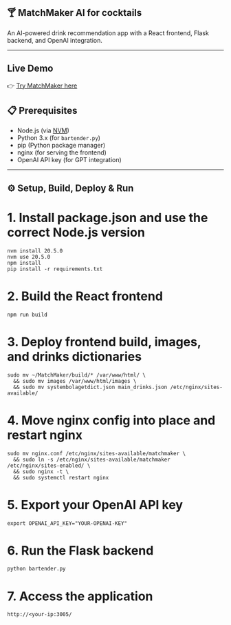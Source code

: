 ## 🍸 MatchMaker AI for cocktails

An AI-powered drink recommendation app with a React frontend, Flask backend, and OpenAI integration.

---


## Live Demo
👉 [Try MatchMaker here](http://78.72.53.78:3005)

## 📋 Prerequisites
- Node.js (via [NVM](https://github.com/nvm-sh/nvm))
- Python 3.x (for `bartender.py`)
- pip (Python package manager)
- nginx (for serving the frontend)
- OpenAI API key (for GPT integration)

---

## ⚙️ Setup, Build, Deploy & Run

# 1. Install package.json and use the correct Node.js version
```
nvm install 20.5.0
nvm use 20.5.0
npm install
pip install -r requirements.txt
```

# 2. Build the React frontend

```
npm run build
```

# 3. Deploy frontend build, images, and drinks dictionaries
```
sudo mv ~/MatchMaker/build/* /var/www/html/ \
  && sudo mv images /var/www/html/images \
  && sudo mv systembolagetdict.json main_drinks.json /etc/nginx/sites-available/
```

# 4. Move nginx config into place and restart nginx
```
sudo mv nginx.conf /etc/nginx/sites-available/matchmaker \
  && sudo ln -s /etc/nginx/sites-available/matchmaker /etc/nginx/sites-enabled/ \
  && sudo nginx -t \
  && sudo systemctl restart nginx
```

# 5. Export your OpenAI API key
```
export OPENAI_API_KEY="YOUR-OPENAI-KEY"
```

# 6. Run the Flask backend
```
python bartender.py
```

# 7. Access the application
```
http://<your-ip:3005/
```
